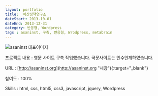 ```yaml
---
layout: portfolio
title:  아산정책연구소
dateStart: 2013-10-01
dateEnd: 2013-12-31
category: 반응형, Wordpress
tags : asaninst, 구축, 반응형, Wrodpress, metabrain
---
```


![asaninst 대표이미지](/jkw/portfolio/images/asaninst/img01.jpg)


프로젝트 내용
: 영문 사이트 구축 작업했습니다. 국문사이트는 인수인계하였습니다.

URL
: [http://asaninst.org](http://asaninst.org "새창"){:target="_blank"}

참여도
: 100%

Skills
: html, css, html5, css3, javascript, jquery, Wordpress
